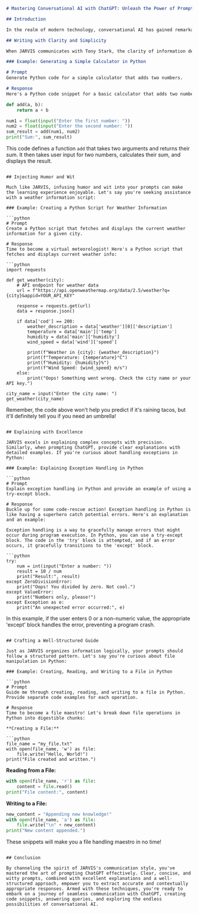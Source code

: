 ```markdown
# Mastering Conversational AI with ChatGPT: Unleash the Power of Prompting

## Introduction

In the realm of modern technology, conversational AI has gained remarkable significance, revolutionizing the way we interact with machines. Whether you're an aspiring coder or a tech enthusiast, learning how to prompt effectively in ChatGPT can give you unparalleled control over generating relevant and contextually appropriate responses. In this guide, we'll delve into the art of prompting, drawing inspiration from the style of the fictional character JARVIS, Tony Stark's AI companion in the Iron Man series.

## Writing with Clarity and Simplicity

When JARVIS communicates with Tony Stark, the clarity of information delivery is impeccable. Similarly, your prompts to ChatGPT should be crystal clear, using simple language devoid of technical jargon. Begin with concise statements that outline your objectives. Let's say you want to generate Python code for a basic calculator:

### Example: Generating a Simple Calculator in Python

# Prompt
Generate Python code for a simple calculator that adds two numbers.

# Response
Here's a Python code snippet for a basic calculator that adds two numbers:
```
```python
def add(a, b):
    return a + b

num1 = float(input("Enter the first number: "))
num2 = float(input("Enter the second number: "))
sum_result = add(num1, num2)
print("Sum:", sum_result)
```

This code defines a function `add` that takes two arguments and returns their sum. It then takes user input for two numbers, calculates their sum, and displays the result.
```

## Injecting Humor and Wit

Much like JARVIS, infusing humor and wit into your prompts can make the learning experience enjoyable. Let's say you're seeking assistance with a weather information script:

### Example: Creating a Python Script for Weather Information

```python
# Prompt
Create a Python script that fetches and displays the current weather information for a given city.

# Response
Time to become a virtual meteorologist! Here's a Python script that fetches and displays current weather info:

```python
import requests

def get_weather(city):
    # API endpoint for weather data
    url = f"https://api.openweathermap.org/data/2.5/weather?q={city}&appid=YOUR_API_KEY"

    response = requests.get(url)
    data = response.json()

    if data['cod'] == 200:
        weather_description = data['weather'][0]['description']
        temperature = data['main']['temp']
        humidity = data['main']['humidity']
        wind_speed = data['wind']['speed']

        print(f"Weather in {city}: {weather_description}")
        print(f"Temperature: {temperature}°C")
        print(f"Humidity: {humidity}%")
        print(f"Wind Speed: {wind_speed} m/s")
    else:
        print("Oops! Something went wrong. Check the city name or your API key.")

city_name = input("Enter the city name: ")
get_weather(city_name)
```

Remember, the code above won't help you predict if it's raining tacos, but it'll definitely tell you if you need an umbrella!
```

## Explaining with Excellence

JARVIS excels in explaining complex concepts with precision. Similarly, when prompting ChatGPT, provide clear explanations with detailed examples. If you're curious about handling exceptions in Python:

### Example: Explaining Exception Handling in Python

```python
# Prompt
Explain exception handling in Python and provide an example of using a try-except block.

# Response
Buckle up for some code-rescue action! Exception handling in Python is like having a superhero catch potential errors. Here's an explanation and an example:

Exception handling is a way to gracefully manage errors that might occur during program execution. In Python, you can use a try-except block. The code in the 'try' block is attempted, and if an error occurs, it gracefully transitions to the 'except' block.

```python
try:
    num = int(input("Enter a number: "))
    result = 10 / num
    print("Result:", result)
except ZeroDivisionError:
    print("Oops! You divided by zero. Not cool.")
except ValueError:
    print("Numbers only, please!")
except Exception as e:
    print("An unexpected error occurred:", e)
```

In this example, if the user enters 0 or a non-numeric value, the appropriate 'except' block handles the error, preventing a program crash.
```

## Crafting a Well-Structured Guide

Just as JARVIS organizes information logically, your prompts should follow a structured pattern. Let's say you're curious about file manipulation in Python:

### Example: Creating, Reading, and Writing to a File in Python

```python
# Prompt
Guide me through creating, reading, and writing to a file in Python. Provide separate code examples for each operation.

# Response
Time to become a file maestro! Let's break down file operations in Python into digestible chunks:

**Creating a File:**

```python
file_name = "my_file.txt"
with open(file_name, 'w') as file:
    file.write("Hello, World!")
print("File created and written.")
```

**Reading from a File:**

```python
with open(file_name, 'r') as file:
    content = file.read()
print("File content:", content)
```

**Writing to a File:**

```python
new_content = "Appending new knowledge!"
with open(file_name, 'a') as file:
    file.write("\n" + new_content)
print("New content appended.")
```

These snippets will make you a file handling maestro in no time!
```

## Conclusion

By channeling the spirit of JARVIS's communication style, you've mastered the art of prompting ChatGPT effectively. Clear, concise, and witty prompts, combined with excellent explanations and a well-structured approach, empower you to extract accurate and contextually appropriate responses. Armed with these techniques, you're ready to embark on a journey of seamless communication with ChatGPT, creating code snippets, answering queries, and exploring the endless possibilities of conversational AI.
```


